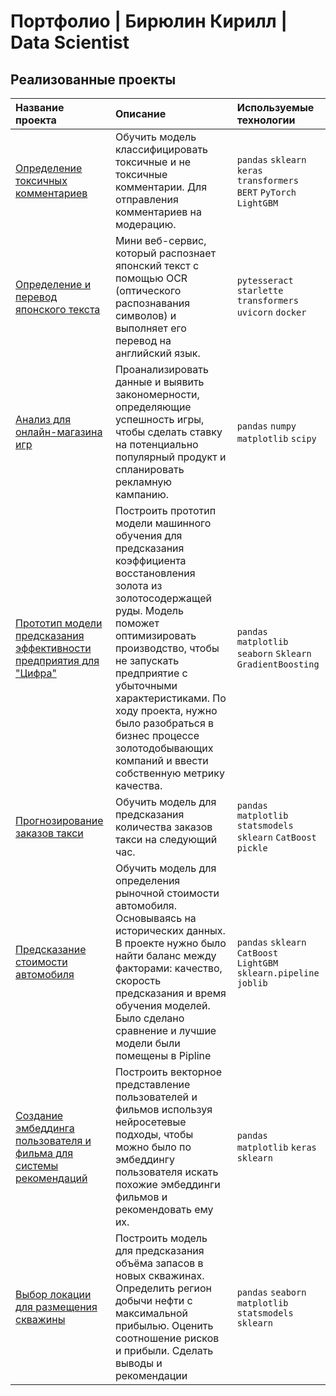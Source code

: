 # Портфолио | Бирюлин Кирилл | Data Scientist

## Реализованные проекты


| Название проекта                                                                               | Описание                                                                                                                                                                                                                                                                                                                                                        | Используемые технологии                                               |
|:-----------------------------------------------------------------------------------------------|:----------------------------------------------------------------------------------------------------------------------------------------------------------------------------------------------------------------------------------------------------------------------------------------------------------------------------------------------------------------|:----------------------------------------------------------------------|
| [Определение токсичных комментариев](nlp_toxic_comment)                                        | Обучить модель классифицировать токсичные и не токсичные комментарии. Для отправления комментариев на модерацию.                                                                                                                                                                                                                                                | `pandas` `sklearn` `keras` `transformers` `BERT` `PyTorch` `LightGBM` |
| [Определение и перевод японского текста](https://github.com/KirillFazi/jpn_eng_ocr_translator) | Мини веб-сервис, который распознает японский текст с помощью OCR (оптического распознавания символов) и выполняет его перевод на английский язык.                                                                                                                                                                                                               | `pytesseract` `starlette` `transformers` `uvicorn` `docker`           |
| [Анализ для онлайн-магазина игр](online_game_shop)                                             | Проанализировать данные и выявить закономерности, определяющие успешность игры, чтобы сделать ставку на потенциально популярный продукт и спланировать рекламную кампанию.                                                                                                                                                                                      | `pandas` `numpy` `matplotlib` `scipy`                                 |
| [Прототип модели предсказания эффективности предприятия для "Цифра"](gold_recovery_cifra)      | Построить прототип модели машинного обучения для предсказания коэффициента восстановления золота из золотосодержащей руды. Модель поможет оптимизировать производство, чтобы не запускать предприятие с убыточными характеристиками. По ходу проекта, нужно было разобраться в бизнес процессе золотодобывающих компаний и ввести собственную метрику качества. | `pandas` `matplotlib` `seaborn`  `Sklearn` `GradientBoosting`         |
| [Прогнозирование заказов такси](taxi_time_series)                                              | Обучить модель для предсказания количества заказов такси на следующий час.                                                                                                                                                                                                                                                                                      | `pandas` `matplotlib` `statsmodels` `sklearn` `CatBoost` `pickle`     |
| [Предсказание стоимости автомобиля](auto_price_predict)                                        | Обучить модель для определения рыночной стоимости автомобиля. Основываясь на исторических данных. В проекте нужно было найти баланс между факторами: качество, скорость предсказания и время обучения моделей. Было сделано сравнение и лучшие модели были помещены в Pipline                                                                                   | `pandas` `sklearn` `CatBoost` `LightGBM` `sklearn.pipeline` `joblib`  |
| [Создание эмбеддинга пользователя и фильма для системы рекомендаций](user_movie_embeddings)    | Построить векторное представление пользователей и фильмов используя нейросетевые подходы, чтобы можно было по эмбеддингу пользователя искать похожие эмбеддинги фильмов и рекомендовать ему их.                                                                                                                                                                 | `pandas` `matplotlib` `keras` `sklearn`                               |
| [Выбор локации для размещения скважины](geo_oil_well_search)                                   | Построить модель для предсказания объёма запасов в новых скважинах. Определить регион добычи нефти с максимальной прибылью. Оценить соотношение рисков и прибыли. Сделать выводы и рекомендации                                                                                                                                                                 | `pandas` `seaborn` `matplotlib` `statsmodels` `sklearn`               |